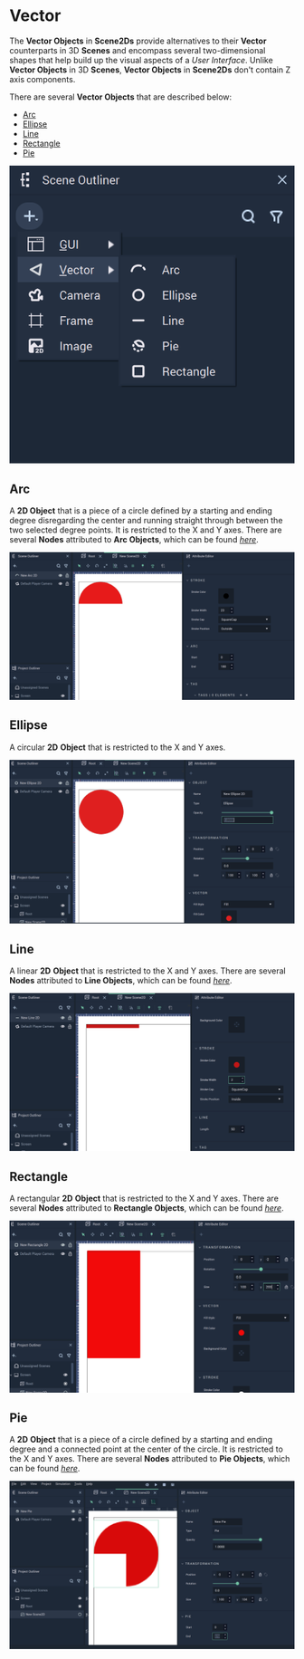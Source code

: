# Vector

The **Vector Objects** in **Scene2Ds** provide alternatives to their **Vector** counterparts in 3D **Scenes** and encompass several two-dimensional shapes that help build up the visual aspects of a _User Interface_. Unlike **Vector Objects** in 3D **Scenes**, **Vector Objects** in **Scene2Ds** don't contain Z axis components.

There are several **Vector Objects** that are described below:

* [Arc](vector2d.md#arc)
* [Ellipse](vector2d.md#ellipse)
* [Line](vector2d.md#line)
* [Rectangle](vector2d.md#rectangle)
* [Pie](vector2d.md#sector)

![Vector Objects in Scene2D](../../.gitbook/assets/vector2dexample.png)

## Arc

A **2D Object** that is a piece of a circle defined by a starting and ending degree disregarding the center and running straight through between the two selected degree points. It is restricted to the X and Y axes. There are several **Nodes** attributed to **Arc Objects**, which can be found [_here_](../../toolbox/incari/vector/arc/README.md).

![Arc](../../.gitbook/assets/2dscenearc.png)

## Ellipse

A circular **2D** **Object** that is restricted to the X and Y axes.

![Ellipse](../../.gitbook/assets/2dsceneellipse.png)

## Line

A linear **2D** **Object** that is restricted to the X and Y axes. There are several **Nodes** attributed to **Line Objects**, which can be found [_here_](../../toolbox/incari/vector/line/README.md).

![Line](../../.gitbook/assets/2dsceneline.png)

## Rectangle

A rectangular **2D** **Object** that is restricted to the X and Y axes. There are several **Nodes** attributed to **Rectangle Objects**, which can be found [_here_](../../toolbox/incari/vector/rectangle/README.md).

![Rectangle](../../.gitbook/assets/2dscenerectangle.png)

## Pie

A **2D** **Object** that is a piece of a circle defined by a starting and ending degree and a connected point at the center of the circle. It is restricted to the X and Y axes. There are several **Nodes** attributed to **Pie Objects**, which can be found [_here_](../../toolbox/incari/vector/pie/README.md).

![Pie](../../.gitbook/assets/pie2dexample%20-%20Copy.png)